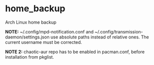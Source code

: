 # home_backup
Arch Linux home backup

<b>NOTE:</b> ~/.config/mpd-notification.conf and ~/.config/transmission-daemon/settings.json use absolute paths instead of relative ones. The current username must be corrected.

<b>NOTE 2:</b> chaotic-aur repo has to be enabled in pacman.conf, before installation from pkglist.


